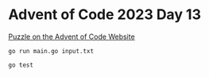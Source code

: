 # Advent of Code 2023 Day 13

[Puzzle on the Advent of Code Website](https://adventofcode.com/2023/day/13)

```shell
go run main.go input.txt
```

```shell
go test
```